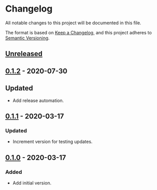 # Changelog

All notable changes to this project will be documented in this file.

The format is based on [Keep a Changelog](https://keepachangelog.com/en/1.0.0/),
and this project adheres to [Semantic Versioning](https://semver.org/spec/v2.0.0.html).

## [Unreleased]

## [0.1.2] - 2020-07-30

## Updated

- Add release automation.

## [0.1.1] - 2020-03-17

### Updated

- Increment version for testing updates.

## [0.1.0] - 2020-03-17

### Added

- Add initial version.

[Unreleased]: https://github.com/giantswarm/test-app/compare/v0.1.2...HEAD
[0.1.2]: https://github.com/giantswarm/test-app/compare/v0.1.1...v0.1.2
[0.1.1]: https://github.com/giantswarm/test-app/compare/v0.1.0...v0.1.1
[0.1.0]: https://github.com/giantswarm/test-app/releases/tag/v0.1.0